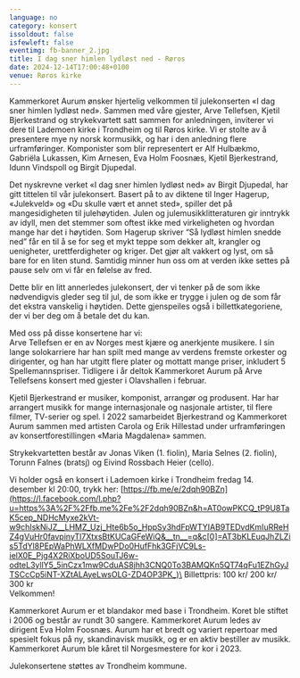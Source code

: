 ```yaml
---
language: no
category: konsert
issoldout: false
isfewleft: false
eventimg: fb-banner_2.jpg
title: I dag sner himlen lydløst ned - Røros
date: 2024-12-14T17:00:48+0100
venue: Røros kirke
---
```

<!--StartFragment-->

Kammerkoret Aurum ønsker hjertelig velkommen til julekonserten «I dag sner himlen lydløst ned». Sammen med våre gjester, Arve Tellefsen, Kjetil Bjerkestrand og strykekvartett satt sammen for anledningen, inviterer vi dere til Lademoen kirke i Trondheim og til Røros kirke. Vi er stolte av å presentere mye ny norsk kormusikk, og har i den anledning flere urframføringer. Komponister som blir representert er Alf Hulbækmo, Gabriëla Lukassen, Kim Arnesen, Eva Holm Foosnæs, Kjetil Bjerkestrand, Idunn Vindspoll og Birgit Djupedal.

Det nyskrevne verket «I dag sner himlen lydløst ned» av Birgit Djupedal, har gitt tittelen til vår julekonsert. Basert på to av diktene til Inger Hagerup, «Julekveld» og «Du skulle vært et annet sted», spiller det på mangesidigheten til julehøytiden. Julen og julemusikklitteraturen gir inntrykk av idyll, men det stemmer som oftest ikke med virkeligheten og hvordan mange har det i høytiden. Som Hagerup skriver “Så lydløst himlen snedde ned” får en til å se for seg et mykt teppe som dekker alt, krangler og uenigheter, urettferdigheter og kriger. Det gjør alt vakkert og lyst, om så bare for en liten stund. Samtidig minner hun oss om at verden ikke settes på pause selv om vi får en følelse av fred.

Dette blir en litt annerledes julekonsert, der vi tenker på de som ikke nødvendigvis gleder seg til jul, de som ikke er trygge i julen og de som får det ekstra vanskelig i høytiden. Dette gjenspeiles også i billettkategoriene, der vi ber deg om å betale det du kan.

Med oss på disse konsertene har vi:\
Arve Tellefsen er en av Norges mest kjære og anerkjente musikere. I sin lange solokarriere har han spilt med mange av verdens fremste orkester og dirigenter, og han har utgitt flere plater og mottatt mange priser, inkludert 5 Spellemannspriser. Tidligere i år deltok Kammerkoret Aurum på Arve Tellefsens konsert med gjester i Olavshallen i februar.

Kjetil Bjerkestrand er musiker, komponist, arrangør og produsent. Har har arrangert musikk for mange internasjonale og nasjonale artister, til flere filmer, TV-serier og spel. I 2022 samarbeidet Bjerkestrand og Kammerkoret Aurum sammen med artisten Carola og Erik Hillestad under urframføringen av konsertforestillingen «Maria Magdalena» sammen.

Strykekvartetten består av Jonas Viken (1. fiolin), Maria Selnes (2. fiolin), Torunn Falnes (bratsj) og Eivind Rossbach Heier (cello).

Vi holder også en konsert i Lademoen kirke i Trondheim fredag 14. desember kl 20:00, trykk her: [https://fb.me/e/2dqh90BZn](https://l.facebook.com/l.php?u=https%3A%2F%2Ffb.me%2Fe%2F2dqh90BZn&h=AT0owPKCQ_tP9U8TaK5cep_NDHcMyxe2kVt-w9chIskNiJZ__LHMZ_Uzj_Hte6b5o_HppSy3hdFpWTYIAB9TEDvdKmIuRReHZ4gVuHr0favpinyTl7XtxsBtKUCaGFeWiQ&__tn__=q&c[0]=AT3bKLEuqJhZLZis5TdYl8PEpWaPhWLXfMDwPDo0HufFhk3GFjVC9Ls-ielX0E_Pjg4X2RiXboUD5SouTJ6w-odteL3yllY5_5inCzx1mw9CduAS8jhh3CNQ0To3BAMQKn5QT74qFu1EZhGyJTSCcCp5iNT-XZtALAyeLwsOLG-ZD4OP3PK_)\
Billettpris: 100 kr/ 200 kr/ 300 kr\
Velkommen!

Kammerkoret Aurum er et blandakor med base i Trondheim. Koret ble stiftet i 2006 og består av rundt 30 sangere. Kammerkoret Aurum ledes av dirigent Eva Holm Foosnæs. Aurum har et bredt og variert repertoar med spesielt fokus på ny, skandinavisk musikk, og er en aktiv bestiller av musikk. Kammerkoret Aurum ble kåret til Norgesmestere for kor i 2023.

Julekonsertene støttes av Trondheim kommune.

<!--EndFragment-->